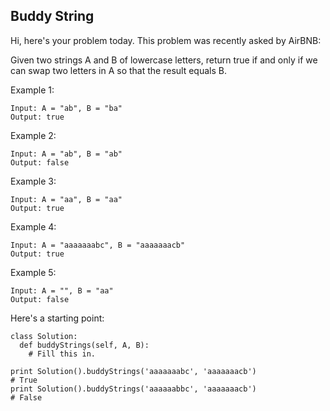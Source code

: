 ## Buddy String

Hi, here's your problem today. This problem was recently asked by AirBNB:

Given two strings A and B of lowercase letters, return true if and only if we can swap two letters in A so that the result equals B.

Example 1:
```
Input: A = "ab", B = "ba"
Output: true
```

Example 2:
```
Input: A = "ab", B = "ab"
Output: false
```

Example 3:
```
Input: A = "aa", B = "aa"
Output: true
```

Example 4:
```
Input: A = "aaaaaaabc", B = "aaaaaaacb"
Output: true
```

Example 5:
```
Input: A = "", B = "aa"
Output: false
```
Here's a starting point:

```
class Solution:
  def buddyStrings(self, A, B):
    # Fill this in.

print Solution().buddyStrings('aaaaaaabc', 'aaaaaaacb')
# True
print Solution().buddyStrings('aaaaaabbc', 'aaaaaaacb')
# False
```

